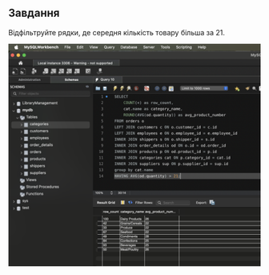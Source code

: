 ## Завдання

Відфільтруйте рядки, де середня кількість товару більша за 21.

![alt text](images/4.5.png)
